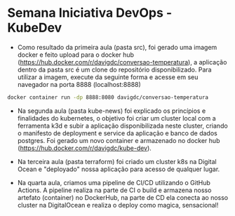 # Semana Iniciativa DevOps - KubeDev

- Como resultado da primeira aula (pasta src), foi gerado uma imagem docker e feito upload para o docker hub (https://hub.docker.com/r/davigdc/conversao-temperatura), a aplicação dentro da pasta src é um clone do repositório disponibilizado. Para utilizar a imagem, execute da seguinte forma e acesse em seu navegador na porta 8888 (localhost:8888)

``` bash
docker container run -dp 8888:8080 davigdc/conversao-temperatura
```

- Na segunda aula (pasta kube-news) foi explicado os princípios e finalidades do kubernetes, o objetivo foi criar um cluster local com a ferramenta k3d e subir a aplicação disponibilizada neste cluster, criando o manifesto de deployment e service da aplicação e banco de dados postgres. Foi gerado um novo container e armazenado no docker hub (https://hub.docker.com/r/davigdc/kube-dev). 

- Na terceira aula (pasta terraform) foi criado um cluster k8s na Digital Ocean e "deployado" nossa aplicação para acesso de qualquer lugar.

- Na quarta aula, criamos uma pipeline de CI/CD utilizando o GitHub Actions. A pipeline realiza na parte de CI o build e armazena nosso artefato (container) no DockerHub, na parte de CD ela conecta ao nosso cluster na DigitalOcean e realiza o deploy como magica, sensacional! 